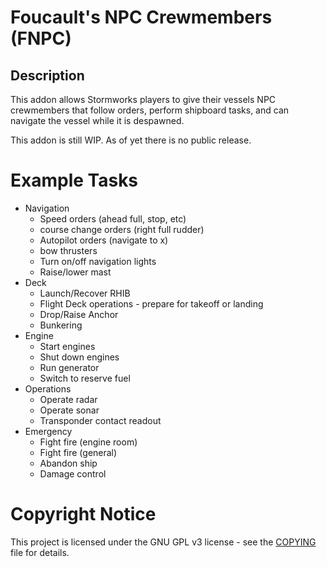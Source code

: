 # Foucault's NPC Crewmembers (FNPC)

## Description

This addon allows Stormworks players to give their vessels NPC crewmembers that follow orders, perform shipboard tasks, and can navigate the vessel while it is despawned. 

This addon is still WIP. As of yet there is no public release.

# Example Tasks
- Navigation
    - Speed orders (ahead full, stop, etc)
    - course change orders (right full rudder)
    - Autopilot orders (navigate to x)
    - bow thrusters
    - Turn on/off navigation lights
    - Raise/lower mast
- Deck
    - Launch/Recover RHIB
    - Flight Deck operations - prepare for takeoff or landing 
    - Drop/Raise Anchor
    - Bunkering
- Engine 
    - Start engines
    - Shut down engines
    - Run generator
    - Switch to reserve fuel
- Operations
    - Operate radar 
    - Operate sonar 
    - Transponder contact readout
- Emergency
    - Fight fire (engine room)
    - Fight fire (general)
    - Abandon ship 
    - Damage control

# Copyright Notice

This project is licensed under the GNU GPL v3 license - see the [COPYING](https://github.com/ryanhund/SW-Addon-NPC-Crew/blob/main/COPYING) file for details.
